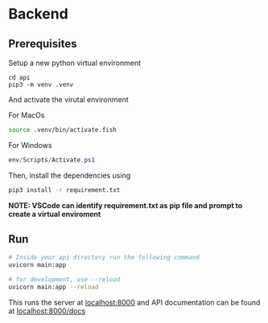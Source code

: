 # Backend

## Prerequisites

Setup a new python virtual environment
```
cd api
pip3 -m venv .venv
```

And activate the virutal environment

For MacOs
```bash
source .venv/bin/activate.fish
```

For Windows
```powershell
env/Scripts/Activate.ps1 
```

Then, install the dependencies using
```bash
pip3 install -r requirement.txt
```

**NOTE: VSCode can identify requirement.txt as pip file and prompt to create a 
virtual enviroment**

## Run

```bash
# Inside your api directory run the following command
uvicorn main:app

# for development, use --reload
uvicorn main:app --reload
```

This runs the server at [localhost:8000](http://localhost:8000) and API documentation can be found at [localhost:8000/docs](http://localhost:8000/docs)